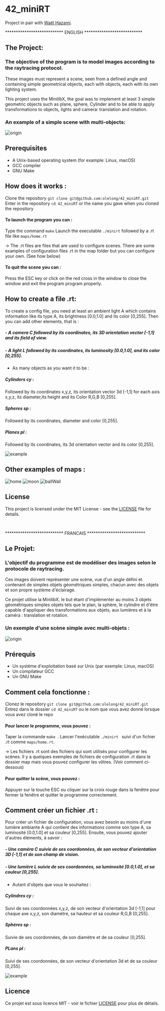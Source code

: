 # 42_miniRT

Project in pair with [Waël Hazami](https://github.com/whazami).

<p align="left"> *************************** ENGLISH *************************** </p>

## The Project:

### The objective of the program is to model images according to the raytracing protocol.

These images must represent a scene, seen from a defined angle and containing simple 
geometrical objects, each with objects, each with its own lighting system.

This project uses the MinilibX, the goal was to implement at least 3 simple geometric 
objects such as plane, sphere, Cylinder and to be able to apply transformations to objects,
lights and camera: translation and rotation.


### An example of a simple scene with multi-objects:

![origin](./img/origin.png)

## Prerequisites
* A Unix-based operating system (for example: Linux, macOS)
* GCC compiler
* GNU Make

## How does it works :
Clone the repository ``` git clone git@github.com:olelong/42_miniRT.git ```  
Enter in the repository ``` cd 42_miniRT ``` or the name you gave when you cloned the repository  
  
#### To launch the program you can :
Type the command ``` make ```
Launch the executable ``` ./minirt ``` followed by a .rt file like ```maps/home.rt```

-> The .rt files are files that are used to configure scenes.
There are some examples of configuration files .rt in the map folder but you can configure your own.
(See how below)

#### To quit the scene you can :
Press the ESC key or click on the red cross in the window to close the window and exit
the program program properly.

## How to create a file .rt:
To create a config file, you need at least an ambient light A which contains information like its
type A, its brightness [0.0,1.0] and its color [0,255].
Then you can add other elements, that is :
##### - A camera C followed by its coordinates, its 3D orientation vector [-1,1] and its field of view.
##### - A light L followed by its coordinates, its luminosity [0.0,1.0], and its color [0,255].
- As many objects as you want it to be :
##### Cylinders cy :
Followed by its coordinates x,y,z, its orientation vector 3d [-1,1] for each axis x,y,z, 
its diameter,its height and its Color R,G,B [0,255].
##### Spheres sp :
Followed by its coordinates, diameter and color [0,255].
##### Planes pl :
Followed by its coordinates, its 3d orientation vector and its color [0,255].

![example](./img/example.png)

## Other examples of maps :

![home](./img/home.png)
![moon](./img/moonv2.png)
![ballWall](./img/ballWall.png)

## License

This project is licensed under the MIT License - see the [LICENSE](LICENSE) file for details.

</br>


<p align="left"> *************************** FRANCAIS *************************** </p>

## Le Projet:

### L'objectif du programme est de modéliser des images selon le protocole de raytracing.

Ces images doivent représenter une scène, vue d'un angle défini et contenant de simples 
objets géométriques simples, chacun avec des objets et son propre système d'éclairage.

Ce projet utilise la MinilibX, le but étant d'implémenter au moins 3 objets géométriques simples 
objets tels que le plan, la sphère, le cylindre et d'être capable d'appliquer des transformations aux objets,
aux lumières et à la caméra : translation et rotation.


### Un exemple d'une scène simple avec multi-objets :
  
![origin](./img/origin.png)

## Prérequis
* Un système d'exploitation basé sur Unix (par exemple: Linux, macOS)
* Un compilateur GCC
* Un GNU Make
  
## Comment cela fonctionne :
Clonez le repository ``` git clone git@github.com:olelong/42_miniRT.git ```  
Entrez dans le dossier ``` cd 42_miniRT ``` ou le nom que vous avez donné lorsque vous avez cloné le repo  
  
#### Pour lancer le programme, vous pouvez :
Taper la commande ```make ```.
Lancer l'exécutable ```./minirt ``` suivi d'un fichier .rt comme ```maps/home.rt```.

-> Les fichiers .rt sont des fichiers qui sont utilisés pour configurer les scènes.
Il y a quelques exemples de fichiers de configuration .rt dans le dossier map mais vous pouvez configurer les vôtres.
(Voir comment ci-dessous)

#### Pour quitter la scène, vous pouvez :
Appuyer sur la touche ESC ou cliquer sur la croix rouge dans la fenêtre pour fermer la fenêtre et quitter
le programme correctement.

## Comment créer un fichier .rt :
Pour créer un fichier de configuration, vous avez besoin au moins d'une lumière ambiante A qui contient des informations 
comme son type A, sa luminosité [0.0,1.0] et sa couleur [0,255].
Ensuite, vous pouvez ajouter d'autres éléments, à savoir :
##### - Une caméra C suivie de ses coordonnées, de son vecteur d'orientation 3D [-1,1] et de son champ de vision.
##### - Une lumière L suivie de ses coordonnées, sa luminosité [0.0,1.0], et sa couleur [0,255].
- Autant d'objets que vous le souhaitez :
##### Cylindres cy :
Suivi de ses coordonnées x,y,z, de son vecteur d'orientation 3d [-1,1] pour chaque axe x,y,z, 
son diamètre, sa hauteur et sa couleur R,G,B [0,255].
##### Sphères sp :
Suivie de ses coordonnées, de son diamètre et de sa couleur [0,255].
##### PLans pl :
Suivi de ses coordonnées, de son vecteur d'orientation 3d et de sa couleur [0,255].

![example](./img/example.png)

## Licence

Ce projet est sous licence MIT - voir le fichier [LICENSE](LICENSE) pour plus de détails.
